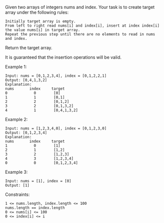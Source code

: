 Given two arrays of integers nums and index. Your task is to create target array under the following rules:

    Initially target array is empty.
    From left to right read nums[i] and index[i], insert at index index[i] the value nums[i] in target array.
    Repeat the previous step until there are no elements to read in nums and index.

Return the target array.

It is guaranteed that the insertion operations will be valid.

Example 1:

```
Input: nums = [0,1,2,3,4], index = [0,1,2,2,1]
Output: [0,4,1,3,2]
Explanation:
nums       index     target
0            0        [0]
1            1        [0,1]
2            2        [0,1,2]
3            2        [0,1,3,2]
4            1        [0,4,1,3,2]
```

Example 2:

```
Input: nums = [1,2,3,4,0], index = [0,1,2,3,0]
Output: [0,1,2,3,4]
Explanation:
nums       index     target
1            0        [1]
2            1        [1,2]
3            2        [1,2,3]
4            3        [1,2,3,4]
0            0        [0,1,2,3,4]
```

Example 3:

```
Input: nums = [1], index = [0]
Output: [1]
```

Constraints:

    1 <= nums.length, index.length <= 100
    nums.length == index.length
    0 <= nums[i] <= 100
    0 <= index[i] <= i
